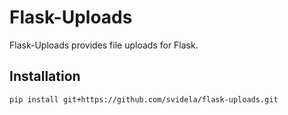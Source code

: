 # Flask-Uploads

Flask-Uploads provides file uploads for Flask.

## Installation

```sh
pip install git+https://github.com/svidela/flask-uploads.git
```
